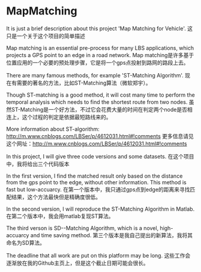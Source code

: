 # MapMatching
It is just a brief description about this project 'Map Matching for Vehicle'.
这只是一个关于这个项目的简单描述

Map matching is an essential pre-process for many LBS applications, which projects a GPS point 
to an edge in a road network.
Map matching是许多基于位置应用的一个必要的预处理步骤，它是将一个gps点投射到路网的路段上去。

There are many famous methods, for example 'ST-Matching Algorithm'. 
现在有需要的著名的方法，比如ST-Matching算法（微软郑宇）。

Though ST-matching is a good method, it will cost many time to perform the temporal analysis 
which needs to find the shortest route from two nodes. 
虽然ST-Matching是一个好方法，不过它会花费大量的时间在判定两个node是否相连上，这个过程的判定是依据最短路线来的。

More information about ST-algorithm: http://m.www.cnblogs.com/LBSer/p/4612031.html#!comments
更多信息请见这个网址：http://m.www.cnblogs.com/LBSer/p/4612031.html#!comments



In this project, I will give three code versions and some datasets. 
在这个项目中，我将给出三个代码版本

In the first version, I find the matched result only based on the distance from the gps point to the edge, without other information. This method is fast but low-accuarcy.
在第一个版本中，我只通过gps点到edge的距离来寻找匹配结果，这个方法最快但是精确度很低。

In the second version, I will reproduce the ST-Matching Algorithm in Matlab.
在第二个版本中，我会用matlab复现ST算法。

The third verson is SD--Matching Algorithm, which is a novel, high-accuarcy and time saving method. 
第三个版本是我自己提出的新算法，我将其命名为SD算法。

The deadline that all work are put on this platform may be long.
这些工作会逐渐放在我的Github主页上，但是这个截止日期可能会很长。



